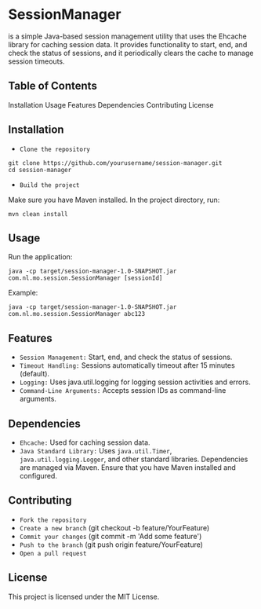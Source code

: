 # SessionManager
is a simple Java-based session management utility that uses the Ehcache library for caching session data. It provides functionality to start, end, and check the status of sessions, and it periodically clears the cache to manage session timeouts.
## Table of Contents
Installation
Usage
Features
Dependencies
Contributing
License
## Installation
- `Clone the repository`


```shell
git clone https://github.com/yourusername/session-manager.git
cd session-manager
```
- `Build the project`

Make sure you have Maven installed. In the project directory, run:

```shell
mvn clean install
```

## Usage
Run the application:

```shell
java -cp target/session-manager-1.0-SNAPSHOT.jar com.nl.mo.session.SessionManager [sessionId]
```
Example:

```shell
java -cp target/session-manager-1.0-SNAPSHOT.jar com.nl.mo.session.SessionManager abc123
```

## Features

- `Session Management:` Start, end, and check the status of sessions.
- `Timeout Handling:` Sessions automatically timeout after 15 minutes (default).
- `Logging:` Uses java.util.logging for logging session activities and errors.
- `Command-Line Arguments:` Accepts session IDs as command-line arguments.

## Dependencies
- `Ehcache:` Used for caching session data.
- `Java Standard Library:` Uses `java.util.Timer`, `java.util.logging.Logger`, and other standard libraries.
Dependencies are managed via Maven. Ensure that you have Maven installed and configured.

## Contributing
- `Fork the repository`
- `Create a new branch` (git checkout -b feature/YourFeature)
- `Commit your changes` (git commit -m 'Add some feature')
- `Push to the branch` (git push origin feature/YourFeature)
- `Open a pull request`

## License

This project is licensed under the MIT License.
